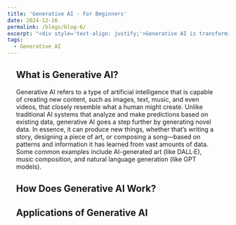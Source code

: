 ```yaml
---
title: 'Generative AI - For Beginners'
date: 2024-12-16
permalink: /blogs/blog-6/
excerpt: "<div style='text-align: justify;'>Generative AI is transforming various industries by enabling machines to create content like images, music, and text. In this blog post, we'll explore how beginners can easily start using generative AI tools without the need for complex setups or powerful hardware."
tags:
  - Generative AI
---
```

<div style="margin-left: 20px; margin-right: 20px; margin-top: 20px; margin-bottom: 30px;"> 

<h2>What is Generative AI?</h2>
Generative AI refers to a type of artificial intelligence that is capable of creating new content, such as images, text, music, and even videos, that closely resemble what a human might create. Unlike traditional AI systems that analyze and make predictions based on existing data, generative AI goes a step further by generating novel data. In essence, it can produce new things, whether that’s writing a story, designing a piece of art, or composing a song—based on patterns and information it has learned from vast amounts of data. Some common examples include AI-generated art (like DALL·E), music composition, and natural language generation (like GPT models).


<h2>How Does Generative AI Work?</h2>

<h2>Applications of Generative AI</h2>

</div>
